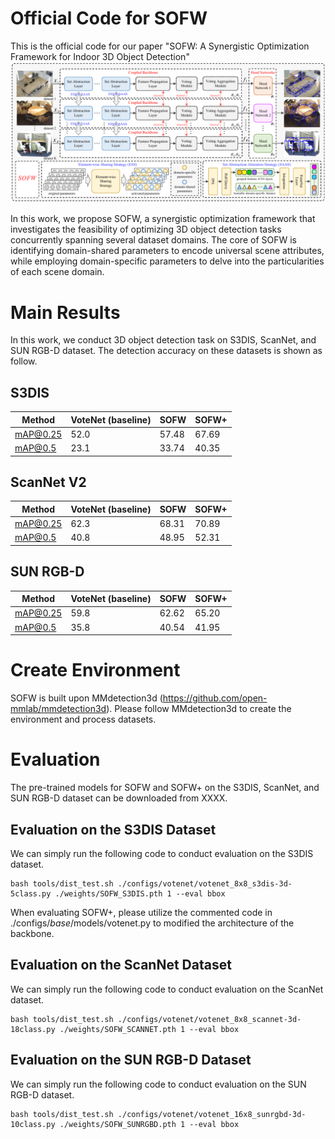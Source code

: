 # Official Code for SOFW
This is the official code for our paper "SOFW: A Synergistic Optimization Framework for Indoor 3D Object Detection"
![comparison](https://github.com/mooncake199809/SOFW/blob/main/docs/overall.png)

In this work, we propose SOFW, a synergistic optimization framework that investigates the feasibility of optimizing 3D object detection tasks concurrently spanning several dataset domains.
The core of SOFW is identifying domain-shared parameters to encode universal scene attributes, while employing domain-specific parameters to delve into the particularities of each scene domain. 


# Main Results
In this work, we conduct 3D object detection task on S3DIS, ScanNet, and SUN RGB-D dataset.
The detection accuracy on these datasets is shown as follow.

## S3DIS 
 Method       | VoteNet (baseline) |  SOFW  |  SOFW+  | 
--------------|--------------------|--------|---------|
 mAP@0.25     |         52.0       | 57.48  |  67.69  |
 mAP@0.5      |         23.1       | 33.74  |  40.35  |

## ScanNet V2
 Method       | VoteNet (baseline) |  SOFW  |  SOFW+  | 
--------------|--------------------|--------|---------|
 mAP@0.25     |         62.3       | 68.31  |  70.89  |
 mAP@0.5      |         40.8       | 48.95  |  52.31  |

 ## SUN RGB-D 
 Method       | VoteNet (baseline) |  SOFW  |  SOFW+  | 
--------------|--------------------|--------|---------|
 mAP@0.25     |         59.8       | 62.62  |  65.20  |
 mAP@0.5      |         35.8       | 40.54  |  41.95  |

# Create Environment
SOFW is built upon MMdetection3d (https://github.com/open-mmlab/mmdetection3d). Please follow MMdetection3d to create the environment and process datasets.

# Evaluation
The pre-trained models for SOFW and SOFW+ on the S3DIS, ScanNet, and SUN RGB-D dataset can be downloaded from XXXX.

## Evaluation on the S3DIS Dataset
We can simply run the following code to conduct evaluation on the S3DIS dataset.
```
bash tools/dist_test.sh ./configs/votenet/votenet_8x8_s3dis-3d-5class.py ./weights/SOFW_S3DIS.pth 1 --eval bbox
```
When evaluating SOFW+, please utilize the commented code in ./configs/_base_/models/votenet.py to modified the architecture of the backbone.

## Evaluation on the ScanNet Dataset
We can simply run the following code to conduct evaluation on the ScanNet dataset.
```
bash tools/dist_test.sh ./configs/votenet/votenet_8x8_scannet-3d-18class.py ./weights/SOFW_SCANNET.pth 1 --eval bbox
```

## Evaluation on the SUN RGB-D Dataset
We can simply run the following code to conduct evaluation on the SUN RGB-D dataset.
```
bash tools/dist_test.sh ./configs/votenet/votenet_16x8_sunrgbd-3d-10class.py ./weights/SOFW_SUNRGBD.pth 1 --eval bbox
```